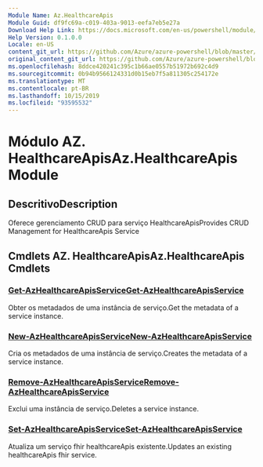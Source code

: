 ```yaml
---
Module Name: Az.HealthcareApis
Module Guid: df9fc69a-c019-403a-9013-eefa7eb5e27a
Download Help Link: https://docs.microsoft.com/en-us/powershell/module/az.healthcareapis
Help Version: 0.1.0.0
Locale: en-US
content_git_url: https://github.com/Azure/azure-powershell/blob/master/src/HealthcareApis/HealthcareApis/help/Az.HealthcareApis.md
original_content_git_url: https://github.com/Azure/azure-powershell/blob/master/src/HealthcareApis/HealthcareApis/help/Az.HealthcareApis.md
ms.openlocfilehash: 8ddce420241c395c1b66ae0557b51972b692c4d9
ms.sourcegitcommit: 0b94b9566124331d0b15eb7f5a811305c254172e
ms.translationtype: MT
ms.contentlocale: pt-BR
ms.lasthandoff: 10/15/2019
ms.locfileid: "93595532"
---
```

# <span data-ttu-id="69de7-101">Módulo AZ. HealthcareApis</span><span class="sxs-lookup"><span data-stu-id="69de7-101">Az.HealthcareApis Module</span></span>
## <span data-ttu-id="69de7-102">Descritivo</span><span class="sxs-lookup"><span data-stu-id="69de7-102">Description</span></span>
<span data-ttu-id="69de7-103">Oferece gerenciamento CRUD para serviço HealthcareApis</span><span class="sxs-lookup"><span data-stu-id="69de7-103">Provides CRUD Management for HealthcareApis Service</span></span>

## <span data-ttu-id="69de7-104">Cmdlets AZ. HealthcareApis</span><span class="sxs-lookup"><span data-stu-id="69de7-104">Az.HealthcareApis Cmdlets</span></span>
### [<span data-ttu-id="69de7-105">Get-AzHealthcareApisService</span><span class="sxs-lookup"><span data-stu-id="69de7-105">Get-AzHealthcareApisService</span></span>](Get-AzHealthcareApisService.md)
<span data-ttu-id="69de7-106">Obter os metadados de uma instância de serviço.</span><span class="sxs-lookup"><span data-stu-id="69de7-106">Get the metadata of a service instance.</span></span>

### [<span data-ttu-id="69de7-107">New-AzHealthcareApisService</span><span class="sxs-lookup"><span data-stu-id="69de7-107">New-AzHealthcareApisService</span></span>](New-AzHealthcareApisService.md)
<span data-ttu-id="69de7-108">Cria os metadados de uma instância de serviço.</span><span class="sxs-lookup"><span data-stu-id="69de7-108">Creates the metadata of a service instance.</span></span>

### [<span data-ttu-id="69de7-109">Remove-AzHealthcareApisService</span><span class="sxs-lookup"><span data-stu-id="69de7-109">Remove-AzHealthcareApisService</span></span>](Remove-AzHealthcareApisService.md)
<span data-ttu-id="69de7-110">Exclui uma instância de serviço.</span><span class="sxs-lookup"><span data-stu-id="69de7-110">Deletes a service instance.</span></span>

### [<span data-ttu-id="69de7-111">Set-AzHealthcareApisService</span><span class="sxs-lookup"><span data-stu-id="69de7-111">Set-AzHealthcareApisService</span></span>](Set-AzHealthcareApisService.md)
<span data-ttu-id="69de7-112">Atualiza um serviço fhir healthcareApis existente.</span><span class="sxs-lookup"><span data-stu-id="69de7-112">Updates an existing healthcareApis fhir service.</span></span>

